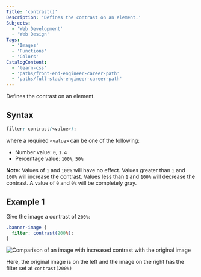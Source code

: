 ```yaml
---
Title: 'contrast()'
Description: 'Defines the contrast on an element.'
Subjects:
  - 'Web Development'
  - 'Web Design'
Tags:
  - 'Images'
  - 'Functions'
  - 'Colors'
CatalogContent:
  - 'learn-css'
  - 'paths/front-end-engineer-career-path'
  - 'paths/full-stack-engineer-career-path'
---
```


Defines the contrast on an element.

## Syntax

```css
filter: contrast(<value>);
```

where a required `<value>` can be one of the following:

- Number value: `0`, `1.4`
- Percentage value: `100%`, `50%`

**Note:** Values of `1` and `100%` will have no effect. Values greater than `1` and `100%` will increase the contrast. Values less than `1` and `100%` will decrease the contrast. A value of `0` and `0%` will be completely gray.

## Example 1

Give the image a contrast of `200%`:

```css
.banner-image {
  filter: contrast(200%);
}
```

![Comparison of an image with increased contrast with the original image](https://raw.githubusercontent.com/Codecademy/docs/main/media/css-filterfunctions-contrast-example.png)

Here, the original image is on the left and the image on the right has the filter set at `contrast(200%)`
